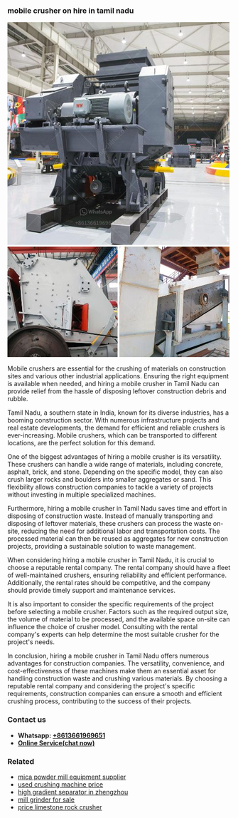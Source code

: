 <h3>mobile crusher on hire in tamil nadu</h3><img src='1708408381.jpg' alt=''><p>Mobile crushers are essential for the crushing of materials on construction sites and various other industrial applications. Ensuring the right equipment is available when needed, and hiring a mobile crusher in Tamil Nadu can provide relief from the hassle of disposing leftover construction debris and rubble.</p><p>Tamil Nadu, a southern state in India, known for its diverse industries, has a booming construction sector. With numerous infrastructure projects and real estate developments, the demand for efficient and reliable crushers is ever-increasing. Mobile crushers, which can be transported to different locations, are the perfect solution for this demand.</p><p>One of the biggest advantages of hiring a mobile crusher is its versatility. These crushers can handle a wide range of materials, including concrete, asphalt, brick, and stone. Depending on the specific model, they can also crush larger rocks and boulders into smaller aggregates or sand. This flexibility allows construction companies to tackle a variety of projects without investing in multiple specialized machines.</p><p>Furthermore, hiring a mobile crusher in Tamil Nadu saves time and effort in disposing of construction waste. Instead of manually transporting and disposing of leftover materials, these crushers can process the waste on-site, reducing the need for additional labor and transportation costs. The processed material can then be reused as aggregates for new construction projects, providing a sustainable solution to waste management.</p><p>When considering hiring a mobile crusher in Tamil Nadu, it is crucial to choose a reputable rental company. The rental company should have a fleet of well-maintained crushers, ensuring reliability and efficient performance. Additionally, the rental rates should be competitive, and the company should provide timely support and maintenance services.</p><p>It is also important to consider the specific requirements of the project before selecting a mobile crusher. Factors such as the required output size, the volume of material to be processed, and the available space on-site can influence the choice of crusher model. Consulting with the rental company's experts can help determine the most suitable crusher for the project's needs.</p><p>In conclusion, hiring a mobile crusher in Tamil Nadu offers numerous advantages for construction companies. The versatility, convenience, and cost-effectiveness of these machines make them an essential asset for handling construction waste and crushing various materials. By choosing a reputable rental company and considering the project's specific requirements, construction companies can ensure a smooth and efficient crushing process, contributing to the success of their projects.</p><h3>Contact us</h3><ul><li><strong>Whatsapp:&nbsp;<a href="https://wa.me/8613661969651">+8613661969651</a></strong></li><li><a href="https://swt.shibang-china.com/?git&amp;zhl&amp;mobile crusher on hire in tamil nadu"><strong>Online Service(chat now)</strong></a></li></ul><h3>Related</h3><ul><li><a href='mica powder mill equipment supplier.md'>mica powder mill equipment supplier</a></li><li><a href='used crushing machine price.md'>used crushing machine price</a></li><li><a href='high gradient separator in zhengzhou.md'>high gradient separator in zhengzhou</a></li><li><a href='mill grinder for sale.md'>mill grinder for sale</a></li><li><a href='price limestone rock crusher.md'>price limestone rock crusher</a></li></ul>